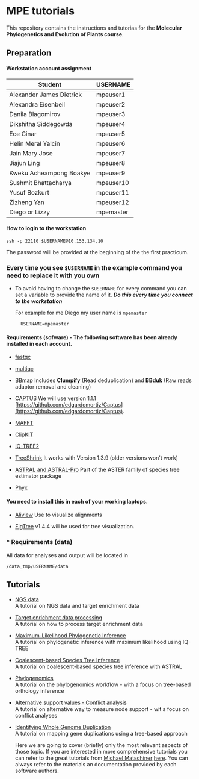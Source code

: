 # MPE tutorials

This repository contains the instructions and tutorias for the **Molecular Phylogenetics and Evolution of Plants course**.


## Preparation

#### Workstation account assignment

| Student | USERNAME |
| -------- | ------- |
| Alexander James	Dietrick | mpeuser1 |
| Alexandra	Eisenbeil | mpeuser2 |
| Danila	Blagomirov | mpeuser3 |
| Dikshitha	Siddegowda | mpeuser4 |
| Ece	Cinar | mpeuser5 |
| Helin Meral	Yalcin | mpeuser6 |
| Jain Mary	Jose | mpeuser7 |
| Jiajun	Ling | mpeuser8 |
| Kweku Acheampong	Boakye | mpeuser9 |
| Sushmit	Bhattacharya | mpeuser10 |
| Yusuf	Bozkurt | mpeuser11 |
| Zizheng	Yan | mpeuser12 |
| Diego or Lizzy | mpemaster|

#### How to login to the workstation

	ssh -p 22110 $USERNAME@10.153.134.10
	
The password will be provided at the beginning of the the first practicum. 

### Every time you see `$USERNAME` in the example command you need to replace it with you own

* To avoid having to change the `$USERNAME` for every command you can set a variable to provide the name of it. ***Do this every time you connect to the workstation***

	For example for me Diego my user name is `mpemaster`
	
		USERNAME=mpemaster


#### Requirements (sofware) - The following software has been already installed in each account.


* [fastqc](https://www.bioinformatics.babraham.ac.uk/projects/fastqc/)

* [multiqc](https://seqera.io/multiqc/)

* [BBmap](https://sourceforge.net/projects/bbmap/) Includes **Clumpify** (Read deduplication) and **BBduk** (Raw reads adaptor removal and cleaning) 

* [CAPTUS](https://edgardomortiz.github.io/captus.docs/) We will use version 1.1.1 [https://github.com/edgardomortiz/Captus](https://github.com/edgardomortiz/Captus).

* [MAFFT](https://mafft.cbrc.jp/alignment/software/)

* [ClipKIT](https://github.com/JLSteenwyk/ClipKIT)

* [IQ-TREE2](http://www.iqtree.org/)

* [TreeShrink](https://github.com/uym2/TreeShrink) It works with Version 1.3.9 (older versions won't work)

* [ASTRAL and ASTRAL-Pro](https://github.com/chaoszhang/ASTER) Part of the ASTER family of species tree estimator package

* [Phyx](https://github.com/FePhyFoFum/phyx)


#### You need to install this in each of your working laptops.

* [Aliview](https://ormbunkar.se/aliview/) Use to visualize alignments

* [FigTree](https://github.com/rambaut/figtree/releases) v1.4.4 will be used for tree visualization. 


### * Requirements (data)

All data for analyses and output will be located in

	/data_tmp/USERNAME/data
		
		
## Tutorials

* [NGS data](tutorials/NGS.md)<br>A tutorial on NGS data and target enrichment data

* [Target enrichment data processing](tutorials/CAPTUS.md)<br>A tutorial on how to process target enrichment data

* [Maximum-Likelihood Phylogenetic Inference](tutorials/ML.md)<br>A tutorial on phylogenetic inference with maximum likelihood using IQ-TREE

* [Coalescent-based Species Tree Inference](tutorials/ASTRAL.md)<br>A tutorial on coalescent-based species tree inference with ASTRAL

* [Phylogenomics](tutorials/ORTHOLOGY.md)<br>A tutorial on the phylogenomics workflow - with a focus on tree-based orthology inference

* [Alternative support values - Conflict analysis](tutorials/CONFLICT.MD)<br>A tutorial on alternative way to measure node support - wit a focus on conflict analyses

* [Identifying Whole Genome Duplication](tutorials/WGD.MD)<br>A tutorial on mapping gene duplications using a tree-based approach


	Here we are going to cover (briefly) only the most relevant aspects of those topic. If you are interested in more comprehensive tutorials you can refer to the great tutorials from [Michael Matschiner](https://evoinformatics.group/) [here](https://github.com/mmatschiner/tutorials). You can always refer to the materials an documentation provided by each software authors.


